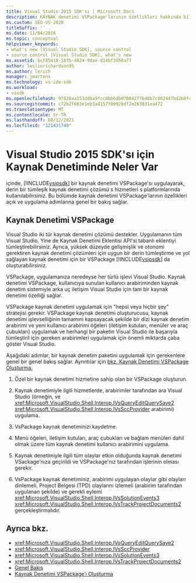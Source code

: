 ```yaml
---
title: Visual Studio 2015 SDK'sı | Microsoft Docs
description: KAYNAK denetimi VSPackage'larının özellikleri hakkında bilgi edinin ve uygulama adımlarına genel bir bakış gözden geçirme.
ms.custom: SEO-VS-2020
titleSuffix: ''
ms.date: 11/04/2016
ms.topic: conceptual
helpviewer_keywords:
- what's new [Visual Studio SDK], source control
- source control [Visual Studio SDK], what's new
ms.assetid: bcf85418-18fb-4824-9dae-d14bf3d56a77
author: leslierichardson95
ms.author: lerich
manager: jmartens
ms.technology: vs-ide-sdk
ms.workload:
- vssdk
ms.openlocfilehash: 9f828aa153ddba9fcc0bb6db07084277b48b7c862447bd2b8fc4e6681123ab44
ms.sourcegitcommit: c72b2f603e1eb3a4157f00926df2e263831ea472
ms.translationtype: MT
ms.contentlocale: tr-TR
ms.lasthandoff: 08/12/2021
ms.locfileid: "121431740"
---
```

# <a name="whats-new-in-source-control-for-the-visual-studio-2015-sdk"></a>Visual Studio 2015 SDK'sı için Kaynak Denetiminde Neler Var

içinde, [!INCLUDE[vsipsdk](../../extensibility/includes/vsipsdk_md.md)] bir kaynak denetimi VSPackage'sı uygulayarak, derin bir tümleşik kaynak denetimi çözümü s hizmetleri s platformlarında kullanılabilirsiniz. Bu bölümde kaynak denetimi VSPackage'larının özellikleri açık ve uygulama adımlarına genel bir bakış sağlar.

## <a name="the-source-control-vspackage"></a>Kaynak Denetimi VSPackage

Visual Studio iki tür kaynak denetimi çözümü destekler. Uygulamanın tüm Visual Studio, Yine de Kaynak Denetimi Eklentisi API'si tabanlı eklentiyi tümleştirebilirsiniz. Ayrıca, yüksek düzeyde gelişmişlik ve otonomi gerektiren kaynak denetimi çözümleri için uygun bir derin tümleştirme ve yol sağlayan kaynak denetimi için bir VSPackage [!INCLUDE[vsipsdk](../../extensibility/includes/vsipsdk_md.md)] da oluşturabilirsiniz.

VSPackage, uygulamanıza neredeyse her türlü işlevi Visual Studio. Kaynak denetimi VSPackage, kullanıcıya sunulan kullanıcı arabiriminden kaynak denetim sistemiyle arka uç iletişim Visual Studio için tam bir kaynak denetimi özelliği sağlar.

VSPackage kaynak denetimi uygulamak için "hepsi veya hiçbir şey" stratejisi gerekir. VSPackage kaynak denetimi oluşturucusu, kaynak denetimi işlevselliğinin tamamını kapsayacak şekilde bir dizi kaynak denetim arabirimi ve yeni kullanıcı arabirimi öğeleri (iletişim kutuları, menüler ve araç çubukları) uygulamak ve herhangi bir paketin Visual Studio ile başarıyla tümleştiril için gereken arabirimleri uygulamak için önemli miktarda çaba göster Visual Studio.

Aşağıdaki adımlar, bir kaynak denetim paketini uygulamak için gerekenlere genel bir genel bakış sağlar. Ayrıntılar için [bkz. Kaynak Denetimi VSPackage Oluşturma.](../../extensibility/internals/creating-a-source-control-vspackage.md)

1. Özel bir kaynak denetimi hizmetine sahip olan bir VSPackage oluşturun.

2. Kaynak denetimiyle ilgili hizmetlerde, arabirimler tarafından ara Visual Studio (örneğin, ve <xref:Microsoft.VisualStudio.Shell.Interop.IVsQueryEditQuerySave2> <xref:Microsoft.VisualStudio.Shell.Interop.IVsSccProvider> arabirimi) uygulama.

3. VsPackage kaynak denetiminizi kaydetme.

4. Menü öğeleri, iletişim kutuları, araç çubukları ve bağlam menüleri dahil olmak üzere tüm kaynak denetimi kullanıcı arabirimini uygulama.

5. Kaynak denetimiyle ilgili tüm olaylar etkin olduğunda kaynak denetimi VSackage'nıza geçirildi ve VSPackage'nız tarafından işlerinin olması gerekir.

6. VsPackage kaynak denetiminiz, arabirimi uygulayan olaylar gibi olayları dinlemeli, Project Belgesi (TPD) olaylarını izlemeli (arabirim tarafından uygulanan şekilde) ve gerekli eylemi <xref:Microsoft.VisualStudio.Shell.Interop.IVsSolutionEvents3> <xref:Microsoft.VisualStudio.Shell.Interop.IVsTrackProjectDocuments2> gerçekleştirmalıdır.

## <a name="see-also"></a>Ayrıca bkz.

- <xref:Microsoft.VisualStudio.Shell.Interop.IVsQueryEditQuerySave2>
- <xref:Microsoft.VisualStudio.Shell.Interop.IVsSccProvider>
- <xref:Microsoft.VisualStudio.Shell.Interop.IVsSolutionEvents3>
- <xref:Microsoft.VisualStudio.Shell.Interop.IVsTrackProjectDocuments2>
- [Genel Bakış](../../extensibility/internals/source-control-integration-overview.md)
- [Kaynak Denetimi VSPackage’ı Oluşturma](../../extensibility/internals/creating-a-source-control-vspackage.md)
